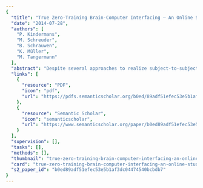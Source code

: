 ```yaml
---
{
  "title": "True Zero-Training Brain-Computer Interfacing – An Online Study",
  "date": "2014-07-28",
  "authors": [
    "P. Kindermans",
    "M. Schreuder",
    "B. Schrauwen",
    "K. Müller",
    "M. Tangermann"
  ],
  "abstract": "Despite several approaches to realize subject-to-subject transfer of pre-trained classifiers, the full performance of a Brain-Computer Interface (BCI) for a novel user can only be reached by presenting the BCI system with data from the novel user. In typical state-of-the-art BCI systems with a supervised classifier, the labeled data is collected during a calibration recording, in which the user is asked to perform a specific task. Based on the known labels of this recording, the BCI's classifier can learn to decode the individual's brain signals. Unfortunately, this calibration recording consumes valuable time. Furthermore, it is unproductive with respect to the final BCI application, e.g. text entry. Therefore, the calibration period must be reduced to a minimum, which is especially important for patients with a limited concentration ability. The main contribution of this manuscript is an online study on unsupervised learning in an auditory event-related potential (ERP) paradigm. Our results demonstrate that the calibration recording can be bypassed by utilizing an unsupervised trained classifier, that is initialized randomly and updated during usage. Initially, the unsupervised classifier tends to make decoding mistakes, as the classifier might not have seen enough data to build a reliable model. Using a constant re-analysis of the previously spelled symbols, these initially misspelled symbols can be rectified posthoc when the classifier has learned to decode the signals. We compare the spelling performance of our unsupervised approach and of the unsupervised posthoc approach to the standard supervised calibration-based dogma for n = 10 healthy users. To assess the learning behavior of our approach, it is unsupervised trained from scratch three times per user. Even with the relatively low SNR of an auditory ERP paradigm, the results show that after a limited number of trials (30 trials), the unsupervised approach performs comparably to a classic supervised model.",
  "links": [
    {
      "resource": "PDF",
      "icon": "pdf",
      "url": "https://pdfs.semanticscholar.org/b0ed/89adf51efec53e5b1af3dc04474540bcbdb7.pdf"
    },
    {
      "resource": "Semantic Scholar",
      "icon": "semanticscholar",
      "url": "https://www.semanticscholar.org/paper/b0ed89adf51efec53e5b1af3dc04474540bcbdb7"
    }
  ],
  "supervision": [],
  "tasks": [],
  "methods": [],
  "thumbnail": "true-zero-training-brain-computer-interfacing-an-online-study-thumb.jpg",
  "card": "true-zero-training-brain-computer-interfacing-an-online-study-card.jpg",
  "s2_paper_id": "b0ed89adf51efec53e5b1af3dc04474540bcbdb7"
}
---
```


